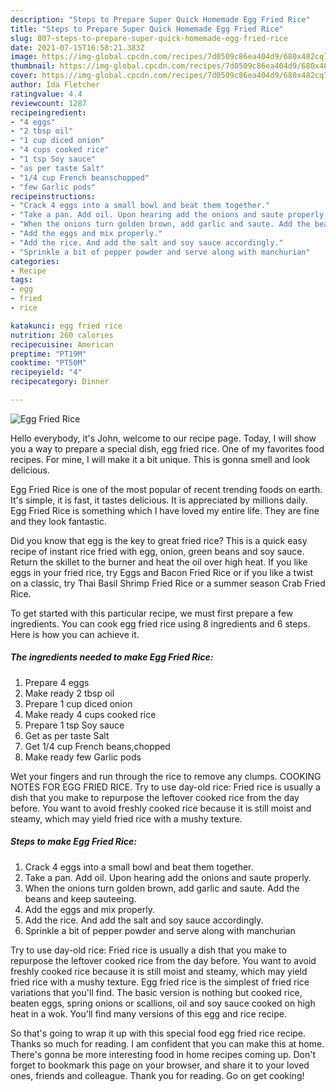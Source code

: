 ```yaml
---
description: "Steps to Prepare Super Quick Homemade Egg Fried Rice"
title: "Steps to Prepare Super Quick Homemade Egg Fried Rice"
slug: 807-steps-to-prepare-super-quick-homemade-egg-fried-rice
date: 2021-07-15T16:58:21.383Z
image: https://img-global.cpcdn.com/recipes/7d0509c86ea404d9/680x482cq70/egg-fried-rice-recipe-main-photo.jpg
thumbnail: https://img-global.cpcdn.com/recipes/7d0509c86ea404d9/680x482cq70/egg-fried-rice-recipe-main-photo.jpg
cover: https://img-global.cpcdn.com/recipes/7d0509c86ea404d9/680x482cq70/egg-fried-rice-recipe-main-photo.jpg
author: Ida Fletcher
ratingvalue: 4.4
reviewcount: 1287
recipeingredient:
- "4 eggs"
- "2 tbsp oil"
- "1 cup diced onion"
- "4 cups cooked rice"
- "1 tsp Soy sauce"
- "as per taste Salt"
- "1/4 cup French beanschopped"
- "few Garlic pods"
recipeinstructions:
- "Crack 4 eggs into a small bowl and beat them together."
- "Take a pan. Add oil. Upon hearing add the onions and saute properly."
- "When the onions turn golden brown, add garlic and saute. Add the beans and keep sauteeing."
- "Add the eggs and mix properly."
- "Add the rice. And add the salt and soy sauce accordingly."
- "Sprinkle a bit of pepper powder and serve along with manchurian"
categories:
- Recipe
tags:
- egg
- fried
- rice

katakunci: egg fried rice 
nutrition: 260 calories
recipecuisine: American
preptime: "PT19M"
cooktime: "PT50M"
recipeyield: "4"
recipecategory: Dinner

---
```



![Egg Fried Rice](https://img-global.cpcdn.com/recipes/7d0509c86ea404d9/680x482cq70/egg-fried-rice-recipe-main-photo.jpg)

Hello everybody, it's John, welcome to our recipe page. Today, I will show you a way to prepare a special dish, egg fried rice. One of my favorites food recipes. For mine, I will make it a bit unique. This is gonna smell and look delicious.

Egg Fried Rice is one of the most popular of recent trending foods on earth. It's simple, it is fast, it tastes delicious. It is appreciated by millions daily. Egg Fried Rice is something which I have loved my entire life. They are fine and they look fantastic.

Did you know that egg is the key to great fried rice? This is a quick easy recipe of instant rice fried with egg, onion, green beans and soy sauce. Return the skillet to the burner and heat the oil over high heat. If you like eggs in your fried rice, try Eggs and Bacon Fried Rice or if you like a twist on a classic, try Thai Basil Shrimp Fried Rice or a summer season Crab Fried Rice.


To get started with this particular recipe, we must first prepare a few ingredients. You can cook egg fried rice using 8 ingredients and 6 steps. Here is how you can achieve it.

<!--inarticleads1-->

##### The ingredients needed to make Egg Fried Rice:

1. Prepare 4 eggs
1. Make ready 2 tbsp oil
1. Prepare 1 cup diced onion
1. Make ready 4 cups cooked rice
1. Prepare 1 tsp Soy sauce
1. Get as per taste Salt
1. Get 1/4 cup French beans,chopped
1. Make ready few Garlic pods


Wet your fingers and run through the rice to remove any clumps. COOKING NOTES FOR EGG FRIED RICE. Try to use day-old rice: Fried rice is usually a dish that you make to repurpose the leftover cooked rice from the day before. You want to avoid freshly cooked rice because it is still moist and steamy, which may yield fried rice with a mushy texture. 

<!--inarticleads2-->

##### Steps to make Egg Fried Rice:

1. Crack 4 eggs into a small bowl and beat them together.
1. Take a pan. Add oil. Upon hearing add the onions and saute properly.
1. When the onions turn golden brown, add garlic and saute. Add the beans and keep sauteeing.
1. Add the eggs and mix properly.
1. Add the rice. And add the salt and soy sauce accordingly.
1. Sprinkle a bit of pepper powder and serve along with manchurian


Try to use day-old rice: Fried rice is usually a dish that you make to repurpose the leftover cooked rice from the day before. You want to avoid freshly cooked rice because it is still moist and steamy, which may yield fried rice with a mushy texture. Egg fried rice is the simplest of fried rice variations that you&#39;ll find. The basic version is nothing but cooked rice, beaten eggs, spring onions or scallions, oil and soy sauce cooked on high heat in a wok. You&#39;ll find many versions of this egg and rice recipe. 

So that's going to wrap it up with this special food egg fried rice recipe. Thanks so much for reading. I am confident that you can make this at home. There's gonna be more interesting food in home recipes coming up. Don't forget to bookmark this page on your browser, and share it to your loved ones, friends and colleague. Thank you for reading. Go on get cooking!
